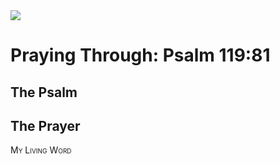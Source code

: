 <img class="intro-right" src="/images/art-paris-psalter.jpg">

<style>
  li {list-style-type: none;}
  p + ul {
    margin-top: -18px;
}
</style>

# Praying Through: Psalm 119:81

## The Psalm

## The Prayer

<div style="font-variant: small-caps;">
My Living Word
</div>
